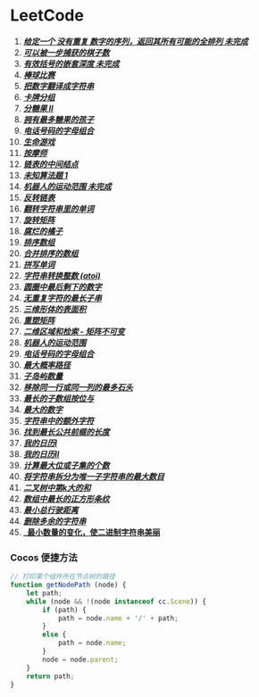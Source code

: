 # LeetCode

1. **_[给定一个 没有重复 数字的序列，返回其所有可能的全排列 未完成](./javascript/LeetCode/Script/AllPermutation(unfinished).js)_**
2. **_[可以被一步捕获的棋子数](./javascript/LeetCode/Script/AvailableCatchOfVehicles.js)_**
3. **_[有效括号的嵌套深度 未完成](./javascript/LeetCode/Script/BacketsNestDepth(unfinished).js)_**
4. **_[棒球比赛](./javascript/LeetCode/Script/BaseBallGame.js)_**
5. **_[把数字翻译成字符串](./javascript/LeetCode/Script/BaShuZiFanYiChengZiFuChuanLcof.js)_**
6. **_[卡牌分组](./javascript/LeetCode/Script/CardsAreGrouped.js)_**
7. **_[分糖果 II](./javascript/LeetCode/Script/DistributeCandiesToPeople.js)_**
8. **_[拥有最多糖果的孩子](./javascript/LeetCode/Script/KidsWithTheGreatestNumberOfCandies.js)_**
9. **_[电话号码的字母组合](./javascript/LeetCode/Script/LetterCombinationsOfTelephoneNumbers.js)_**
10. **_[生命游戏](./javascript/LeetCode/Script/LiveGame.js)_**
11. **_[按摩师](./javascript/LeetCode/Script/Massager.js)_**
12. **_[链表的中间结点](./javascript/LeetCode/Script/MiddleOfTheLinkedList.js)_**
13. **_[未知算法题 1](./javascript/LeetCode/Script/oddOrEvenArr.js)_**
14. **_[机器人的运动范围 未完成](./javascript/LeetCode/Script/RangeOfMotionOfTheRobot(unfinished).js)_**
15. **_[反转链表](./javascript/LeetCode/Script/ReverseLinkedList.js)_**
16. **_[翻转字符串里的单词](./javascript/LeetCode/Script/ReverseWordInAString.js)_**
17. **_[旋转矩阵](./javascript/LeetCode/Script/RotationMatrix.js)_**
18. **_[腐烂的橘子](./javascript/LeetCode/Script/RottingOranges.js)_**
19. **_[排序数组](./javascript/LeetCode/Script/SortAnArray.js)_**
20. **_[合并排序的数组](./javascript/LeetCode/Script/SortedMergeLcci.js)_**
21. **_[拼写单词](./javascript/LeetCode/Script/SpellWord.js)_**
22. **_[字符串转换整数 (atoi)](<./javascript/LeetCode/Script/String-convertedIntegers(ATOI).js>)_**
23. **_[圆圈中最后剩下的数字](./javascript/LeetCode/Script/TheLastNumberLeftInTheCircle.js)_**
24. **_[无重复字符的最长子串](./javascript/LeetCode/Script/TheOldestStringWithoutRepeatingCharacters.js)_**
25. **_[三维形体的表面积](./javascript/LeetCode/Script/ThreeDimensionalSuperficialArea.js)_**
26. **_[重塑矩阵](./javascript/LeetCode/Script/ReshapeTheMatrix.js)_**
27. **_[二维区域和检索 - 矩阵不可变](./javascript/LeetCode/Script/RangeSumQuery2dImmutable.js)_**
28. **_[机器人的运动范围](./javascript/LeetCode/Script/RangeOfMotionOfTheRobot.js)_**
29. **_[电话号码的字母组合](./javascript/LeetCode/Script/TelephoneNumberCombination.js)_**
30. **_[最大概率路径](./javascript/LeetCode/Script/1514_PathWithMaximumProbability.js)_**
31. **_[子岛屿数量](./javascript/LeetCode/Script/1905_CountSubIslands.js)_**
32. **_[移除同一行或同一列的最多石头](./javascript/LeetCode/Script/947_MostStonesRemovedWithSameRowOrColumn.js)_**
33. **_[最长的子数组按位与](./javascript/LeetCode/Script/2419_LongestSubarrayWithMaximumBitwiseAND.js)_**
34. **_[最大的数字](./javascript/LeetCode/Script/179_LargestNumber.js)_**
35. **_[字符串中的额外字符](./javascript/LeetCode/Script/2707_ExtraCharactersInAString.js)_**
36. **_[找到最长公共前缀的长度](./javascript/LeetCode/Script/3043_FindTheLengthOfTheLongestCommonPrefix.js)_**
37. **_[我的日历I](./javascript/LeetCode/Script/729_MyCalendarI.js)_**
38. **_[我的日历II](./javascript/LeetCode/Script/731_MyCalendarII.jsjs)_**
39. **_[计算最大位或子集的个数](./javascript/LeetCode/Script/2044_CountNumberOfMaximumBitwise-ORSubsets.js)_**
40. **_[将字符串拆分为唯一子字符串的最大数目](./javascript/LeetCode/Script/1593_SplitAStringIntoTheMaxNumberOfUniqueSubstrings.js)_**
41. **_[二叉树中第k大的和](./javascript/LeetCode/Script/2583_KthLargestSumInABinaryTree.js)_**
42. **_[数组中最长的正方形条纹](./javascript/LeetCode/Script/2501_LongestSquareStreakInAnArray.js)_**
43. **_[最小总行驶距离](./javascript/LeetCode/Script/2463_MinimumTotalDistanceTraveled.js)_**
44. **_[删除多余的字符串](./javascript/LeetCode/Script/1957_DeleteCharactersToMakeFancyString.js)_**
45. **_[最小数量的变化，使二进制字符串美丽](./javascript/LeetCode/Script/2914_MinimumNumberOfChangesToMakeBinaryStringBeautiful.js)**

### Cocos 便捷方法

```JavaScript
// 打印某个组件所在节点树的路径
function getNodePath (node) {
    let path;
    while (node && !(node instanceof cc.Scene)) {
        if (path) {
            path = node.name + '/' + path;
        }
        else {
            path = node.name;
        }
        node = node.parent;
    }
    return path;
}
```
